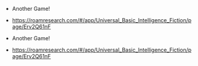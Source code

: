 - Another Game!

- https://roamresearch.com/#/app/Universal_Basic_Intelligence_Fiction/page/Erv2Q61nF

- Another Game!

- https://roamresearch.com/#/app/Universal_Basic_Intelligence_Fiction/page/Erv2Q61nF
